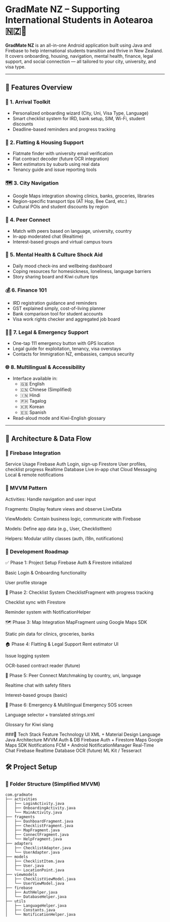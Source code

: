 # GradMate NZ – Supporting International Students in Aotearoa 🇳🇿📱

**GradMate NZ** is an all-in-one Android application built using Java and Firebase to help international students transition and thrive in New Zealand. It covers onboarding, housing, navigation, mental health, finance, legal support, and social connection — all tailored to your city, university, and visa type.

---

## 🌟 Features Overview

### 🛬 1. Arrival Toolkit
- Personalized onboarding wizard (City, Uni, Visa Type, Language)
- Smart checklist system for IRD, bank setup, SIM, Wi-Fi, student discounts
- Deadline-based reminders and progress tracking

### 🏡 2. Flatting & Housing Support
- Flatmate finder with university email verification
- Flat contract decoder (future OCR integration)
- Rent estimators by suburb using real data
- Tenancy guide and issue reporting tools

### 🗺️ 3. City Navigation
- Google Maps integration showing clinics, banks, groceries, libraries
- Region-specific transport tips (AT Hop, Bee Card, etc.)
- Cultural POIs and student discounts by region

### 🤝 4. Peer Connect
- Match with peers based on language, university, country
- In-app moderated chat (Realtime)
- Interest-based groups and virtual campus tours

### 🧠 5. Mental Health & Culture Shock Aid
- Daily mood check-ins and wellbeing dashboard
- Coping resources for homesickness, loneliness, language barriers
- Story sharing board and Kiwi culture tips

### 💰 6. Finance 101
- IRD registration guidance and reminders
- GST explained simply, cost-of-living planner
- Bank comparison tool for student accounts
- Visa work rights checker and aggregated job board

### 🧑‍⚖️ 7. Legal & Emergency Support
- One-tap 111 emergency button with GPS location
- Legal guide for exploitation, tenancy, visa overstays
- Contacts for Immigration NZ, embassies, campus security

### 🌐 8. Multilingual & Accessibility
- Interface available in:
  - 🇬🇧 English
  - 🇨🇳 Chinese (Simplified)
  - 🇮🇳 Hindi
  - 🇵🇭 Tagalog
  - 🇰🇷 Korean
  - 🇪🇸 Spanish
- Read-aloud mode and Kiwi-English glossary

---

## 🧠 Architecture & Data Flow
### 🔄 Firebase Integration
Service	Usage
Firebase Auth	Login, sign-up
Firestore	User profiles, checklist progress
Realtime Database	Live in-app chat
Cloud Messaging	Local & remote notifications

### 🔧 MVVM Pattern
Activities: Handle navigation and user input

Fragments: Display feature views and observe LiveData

ViewModels: Contain business logic, communicate with Firebase

Models: Define app data (e.g., User, ChecklistItem)

Helpers: Modular utility classes (auth, i18n, notifications)

### 🚧 Development Roadmap
✅ Phase 1: Project Setup
 Firebase Auth & Firestore initialized

 Basic Login & Onboarding functionality

 User profile storage

📝 Phase 2: Checklist System
 ChecklistFragment with progress tracking

 Checklist sync with Firestore

 Reminder system with NotificationHelper

🗺️ Phase 3: Map Integration
 MapFragment using Google Maps SDK

 Static pin data for clinics, groceries, banks

🏠 Phase 4: Flatting & Legal Support
 Rent estimator UI

 Issue logging system

 OCR-based contract reader (future)

🤝 Phase 5: Peer Connect
 Matchmaking by country, uni, language

 Realtime chat with safety filters

 Interest-based groups (basic)

🚨 Phase 6: Emergency & Multilingual
 Emergency SOS screen

 Language selector + translated strings.xml

 Glossary for Kiwi slang

###🧪 Tech Stack
Feature	Technology
UI	XML + Material Design
Language	Java
Architecture	MVVM
Auth & DB	Firebase Auth + Firestore
Maps	Google Maps SDK
Notifications	FCM + Android NotificationManager
Real-Time Chat	Firebase Realtime Database
OCR (future)	ML Kit / Tesseract

## 🛠️ Project Setup
### 📁 Folder Structure (Simplified MVVM)

```plaintext
com.gradmate
├── activities
│   ├── LoginActivity.java
│   ├── OnboardingActivity.java
│   └── MainActivity.java
├── fragments
│   ├── DashboardFragment.java
│   ├── ChecklistFragment.java
│   ├── MapFragment.java
│   ├── ConnectFragment.java
│   └── HelpFragment.java
├── adapters
│   ├── ChecklistAdapter.java
│   └── UserAdapter.java
├── models
│   ├── ChecklistItem.java
│   ├── User.java
│   └── LocationPoint.java
├── viewmodels
│   ├── ChecklistViewModel.java
│   └── UserViewModel.java
├── firebase
│   ├── AuthHelper.java
│   └── DatabaseHelper.java
├── utils
│   ├── LanguageHelper.java
│   ├── Constants.java
│   └── NotificationHelper.java
